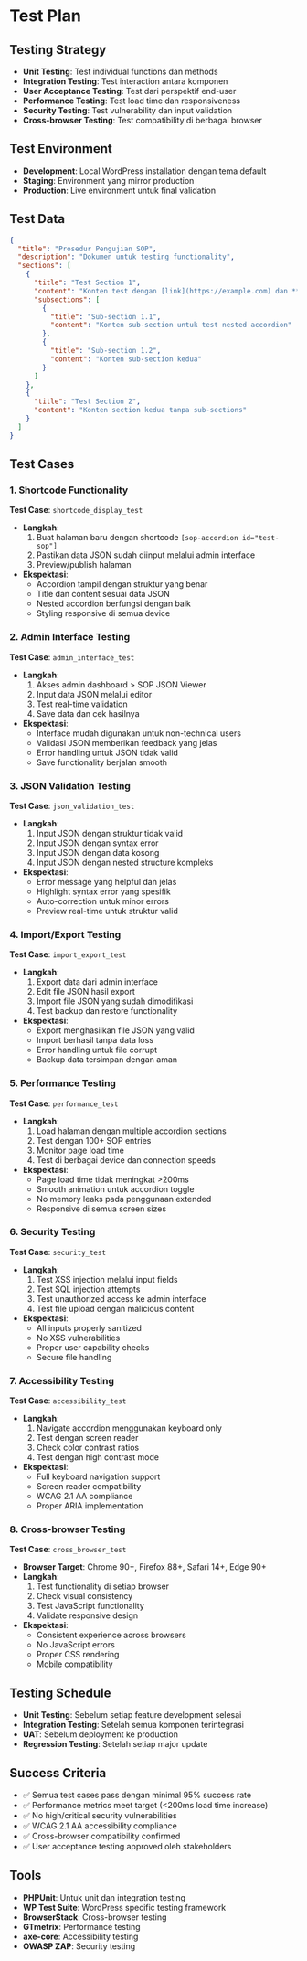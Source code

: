 # Test Plan

## Testing Strategy
- **Unit Testing**: Test individual functions dan methods
- **Integration Testing**: Test interaction antara komponen
- **User Acceptance Testing**: Test dari perspektif end-user
- **Performance Testing**: Test load time dan responsiveness
- **Security Testing**: Test vulnerability dan input validation
- **Cross-browser Testing**: Test compatibility di berbagai browser

## Test Environment
- **Development**: Local WordPress installation dengan tema default
- **Staging**: Environment yang mirror production
- **Production**: Live environment untuk final validation

## Test Data
```json
{
  "title": "Prosedur Pengujian SOP",
  "description": "Dokumen untuk testing functionality",
  "sections": [
    {
      "title": "Test Section 1",
      "content": "Konten test dengan [link](https://example.com) dan **formatting**.",
      "subsections": [
        {
          "title": "Sub-section 1.1",
          "content": "Konten sub-section untuk test nested accordion"
        },
        {
          "title": "Sub-section 1.2",
          "content": "Konten sub-section kedua"
        }
      ]
    },
    {
      "title": "Test Section 2",
      "content": "Konten section kedua tanpa sub-sections"
    }
  ]
}
```

## Test Cases

### 1. Shortcode Functionality
**Test Case**: `shortcode_display_test`
- **Langkah**:
  1. Buat halaman baru dengan shortcode `[sop-accordion id="test-sop"]`
  2. Pastikan data JSON sudah diinput melalui admin interface
  3. Preview/publish halaman
- **Ekspektasi**:
  - Accordion tampil dengan struktur yang benar
  - Title dan content sesuai data JSON
  - Nested accordion berfungsi dengan baik
  - Styling responsive di semua device

### 2. Admin Interface Testing
**Test Case**: `admin_interface_test`
- **Langkah**:
  1. Akses admin dashboard > SOP JSON Viewer
  2. Input data JSON melalui editor
  3. Test real-time validation
  4. Save data dan cek hasilnya
- **Ekspektasi**:
  - Interface mudah digunakan untuk non-technical users
  - Validasi JSON memberikan feedback yang jelas
  - Error handling untuk JSON tidak valid
  - Save functionality berjalan smooth

### 3. JSON Validation Testing
**Test Case**: `json_validation_test`
- **Langkah**:
  1. Input JSON dengan struktur tidak valid
  2. Input JSON dengan syntax error
  3. Input JSON dengan data kosong
  4. Input JSON dengan nested structure kompleks
- **Ekspektasi**:
  - Error message yang helpful dan jelas
  - Highlight syntax error yang spesifik
  - Auto-correction untuk minor errors
  - Preview real-time untuk struktur valid

### 4. Import/Export Testing
**Test Case**: `import_export_test`
- **Langkah**:
  1. Export data dari admin interface
  2. Edit file JSON hasil export
  3. Import file JSON yang sudah dimodifikasi
  4. Test backup dan restore functionality
- **Ekspektasi**:
  - Export menghasilkan file JSON yang valid
  - Import berhasil tanpa data loss
  - Error handling untuk file corrupt
  - Backup data tersimpan dengan aman

### 5. Performance Testing
**Test Case**: `performance_test`
- **Langkah**:
  1. Load halaman dengan multiple accordion sections
  2. Test dengan 100+ SOP entries
  3. Monitor page load time
  4. Test di berbagai device dan connection speeds
- **Ekspektasi**:
  - Page load time tidak meningkat >200ms
  - Smooth animation untuk accordion toggle
  - No memory leaks pada penggunaan extended
  - Responsive di semua screen sizes

### 6. Security Testing
**Test Case**: `security_test`
- **Langkah**:
  1. Test XSS injection melalui input fields
  2. Test SQL injection attempts
  3. Test unauthorized access ke admin interface
  4. Test file upload dengan malicious content
- **Ekspektasi**:
  - All inputs properly sanitized
  - No XSS vulnerabilities
  - Proper user capability checks
  - Secure file handling

### 7. Accessibility Testing
**Test Case**: `accessibility_test`
- **Langkah**:
  1. Navigate accordion menggunakan keyboard only
  2. Test dengan screen reader
  3. Check color contrast ratios
  4. Test dengan high contrast mode
- **Ekspektasi**:
  - Full keyboard navigation support
  - Screen reader compatibility
  - WCAG 2.1 AA compliance
  - Proper ARIA implementation

### 8. Cross-browser Testing
**Test Case**: `cross_browser_test`
- **Browser Target**: Chrome 90+, Firefox 88+, Safari 14+, Edge 90+
- **Langkah**:
  1. Test functionality di setiap browser
  2. Check visual consistency
  3. Test JavaScript functionality
  4. Validate responsive design
- **Ekspektasi**:
  - Consistent experience across browsers
  - No JavaScript errors
  - Proper CSS rendering
  - Mobile compatibility

## Testing Schedule
- **Unit Testing**: Sebelum setiap feature development selesai
- **Integration Testing**: Setelah semua komponen terintegrasi
- **UAT**: Sebelum deployment ke production
- **Regression Testing**: Setelah setiap major update

## Success Criteria
- ✅ Semua test cases pass dengan minimal 95% success rate
- ✅ Performance metrics meet target (<200ms load time increase)
- ✅ No high/critical security vulnerabilities
- ✅ WCAG 2.1 AA accessibility compliance
- ✅ Cross-browser compatibility confirmed
- ✅ User acceptance testing approved oleh stakeholders

## Tools
- **PHPUnit**: Untuk unit dan integration testing
- **WP Test Suite**: WordPress specific testing framework
- **BrowserStack**: Cross-browser testing
- **GTmetrix**: Performance testing
- **axe-core**: Accessibility testing
- **OWASP ZAP**: Security testing